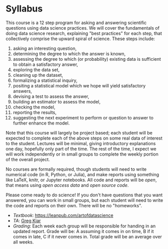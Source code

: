 # Syllabus


This course is a 12 step program for asking and answering scientific questions using data science practices.
We will cover the fundamentals of doing data science research, explaining "best practices" for each step, that collectively comprise the upward spiral of science.  These steps include: 

1. asking an interesting question,
2. determining the degree to which the answer is known, 
3. assessing the degree to which (or probability) existing data is sufficient to obtain a satisfactory answer, 
4. exploring the data set, 
5. cleaning up the dataset, 
6. formalizing a statistical inquiry, 
7. positing a statistical model which we hope will yield satisfactory answers, 
8. devising a test to assess the answer, 
9. building an estimator to assess the model, 
10. checking the model, 
11. reporting the results, 
12. suggesting the next experiment to perform or question to answer to further enhance the model.

Note that this course will largely be project based; each student will be expected to complete each of the above steps on some real data of interest to the student.  Lectures will be minimal, giving introductory explanations one day, hopefully only part of the time.  The rest of the time, I expect we will work independently or in small groups to complete the weekly portion of the overall project.  

No courses are formally required, though students will need to write numerical code (in R, Python, or Julia), and make reports using something like LaTeX, knitr, or Jupyter notebooks.  All code and reports will be *open*, that means using *open access data* and *open source code*.

Please come ready to do science! If you don't have questions that you want answered, you can work in small groups, but each student will need to write the code and reports on their own.  There will be no "homeworks".

- *Textbook*: https://leanpub.com/artofdatascience 
- *TA*: [Greg Kiar](gkiar07@gmail.com)
- *Grading*: Each week each group will be responsible for handing in an updated report.  Grade will be: A assuming it comes in on time, B if it comes in late, C if it never comes in.  Total grade will be an average over all weeks.
